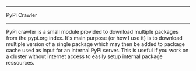 ************
PyPi Crawler
************

PyPi crawler is a small module provided to download multiple packages from
the pypi.org index. It's main purpose (or how I use it) is to download 
multiple version of a single package which may then be added to package
cache used as input for an internal PyPi server. This is useful if you
work on a cluster without internet access to easily setup internal package
ressources.


